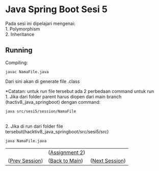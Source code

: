 
# Java Spring Boot Sesi 5

Pada sesi ini dipelajari mengenai:\
    1. Polymorphism\
    2. Inheritance


## Running
Compiling: 

    javac NamaFile.java
Dari sini akan di generate file .class

*Catatan: untuk run file tersebut ada 2 perbedaan command untuk run\
    1. Jika dari folder parent harus diopen dari main branch (hactiv8_java_springboot) dengan command:

    java src/sesi5/session/NamaFile
\
2. Jika di run dari folder file tersebut(hacktiv8_java_springboot/src/sesi5/src)

    java NamaFile.java

<table align="center" style="border:none;">
<tr>
<td></td>
<td align="center">(<a href="https://github.com/farlhmd/hacktiv8_java_springboot/tree/main/src/sesi5/assignment2">Assignment 2</a>)</td>
<td></td>
</tr>
  <tr>
    <td>(<a href="https://github.com/farlhmd/hacktiv8_java_springboot/tree/main/src/sesi4">Prev Session</a>)</td>
    <td>(<a href="https://github.com/farlhmd/hacktiv8_java_springboot">Back to Main</a>)</td>
    <td>(<a href="https://github.com/farlhmd/hacktiv8_java_springboot/tree/main/src/sesi6">Next Session</a>)</td>
  </tr>
</table>
    


